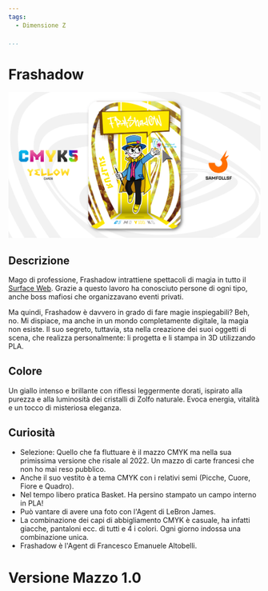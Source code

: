 ```yaml
---
tags:
  - Dimensione Z

...
```


# Frashadow

![frashadow](../eg/Y/frashadow.jpg)

## Descrizione

Mago di professione, Frashadow intrattiene spettacoli di magia in tutto il [Surface Web](../Remix/deep.md). Grazie a questo lavoro ha conosciuto persone di ogni tipo, anche boss mafiosi che organizzavano eventi privati.

Ma quindi, Frashadow è davvero in grado di fare magie inspiegabili? Beh, no. Mi dispiace, ma anche in un mondo completamente digitale, la magia non esiste. Il suo segreto, tuttavia, sta nella creazione dei suoi oggetti di scena, che realizza personalmente: li progetta e li stampa in 3D utilizzando PLA.

## Colore

Un giallo intenso e brillante con riflessi leggermente dorati, ispirato alla purezza e alla luminosità dei cristalli di Zolfo naturale. Evoca energia, vitalità e un tocco di misteriosa eleganza.

## Curiosità

- Selezione: Quello che fa fluttuare è il mazzo CMYK ma nella sua primissima versione che risale al 2022. Un mazzo di carte francesi che non ho mai reso pubblico.
- Anche il suo vestito è a tema CMYK con i relativi semi (Picche, Cuore, Fiore e Quadro).
- Nel tempo libero pratica Basket. Ha persino stampato un campo interno in PLA!
- Può vantare di avere una foto con l'Agent di LeBron James.
- La combinazione dei capi di abbigliamento CMYK è casuale, ha infatti giacche, pantaloni ecc. di tutti e 4 i colori. Ogni giorno indossa una combinazione unica.
- Frashadow è l'Agent di Francesco Emanuele Altobelli.

# Versione Mazzo 1.0
